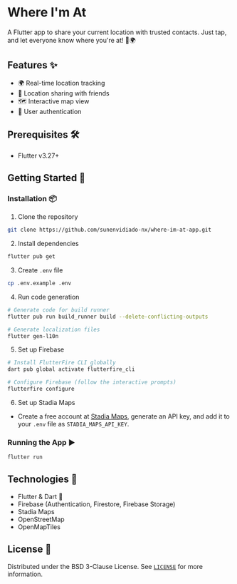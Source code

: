 # Where I'm At

A Flutter app to share your current location with trusted contacts. Just tap, and let everyone know where you're at! 📍🌍

## Features ✨
- 🌍 Real-time location tracking
- 👥 Location sharing with friends
- 🗺️ Interactive map view
- 🔐 User authentication

## Prerequisites 🛠️
- Flutter v3.27+

## Getting Started 🚀

### Installation 📦
1. Clone the repository
```bash
git clone https://github.com/sunenvidiado-nx/where-im-at-app.git
```

2. Install dependencies
```bash
flutter pub get
```

3. Create `.env` file
```bash
cp .env.example .env
```

4. Run code generation
```bash
# Generate code for build runner
flutter pub run build_runner build --delete-conflicting-outputs

# Generate localization files
flutter gen-l10n
```

5. Set up Firebase
```bash
# Install FlutterFire CLI globally
dart pub global activate flutterfire_cli

# Configure Firebase (follow the interactive prompts)
flutterfire configure
```

6. Set up Stadia Maps
- Create a free account at [Stadia Maps](https://stadiamaps.com/), generate an API key, and add it to your `.env` file as `STADIA_MAPS_API_KEY`.

### Running the App ▶️
```bash
flutter run
```

## Technologies 🔧
- Flutter & Dart 🦋
- Firebase (Authentication, Firestore, Firebase Storage)
- Stadia Maps
- OpenStreetMap
- OpenMapTiles

## License 📄
Distributed under the BSD 3-Clause License. See [`LICENSE`](LICENSE) for more information.
